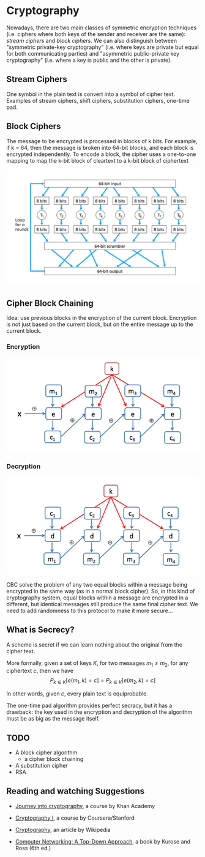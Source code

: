 # Cryptography

Nowadays, there are two main classes of symmetric encryption techniques (i.e. ciphers where both keys of the sender and receiver are the same): _stream ciphers_ and _block ciphers_. We can also distinguish between "symmetric private-key cryptography" (i.e. where keys are private but equal for both communicating parties) and "asymmetric public-private key cryptography" (i.e. where a key is public and the other is private).

## Stream Ciphers

One symbol in the plain text is convert into a symbol of cipher text. Examples of stream ciphers, shift ciphers, substitution ciphers, one-time pad.

## Block Ciphers

The message to be encrypted is processed in blocks of k bits. For example, if k = 64, then the message is broken into 64-bit blocks, and each block is encrypted independently. To encode a block, the cipher uses a one-to-one mapping to map the k-bit block of cleartext to a k-bit block of ciphertext

<img src="block-cipher.png">


## Cipher Block Chaining

Idea: use previous blocks in the encryption of the current block. Encryption is not just based on the current block, but on the entire message up to the current block.

### Encryption

<img src="cbc-encryption.png">

### Decryption

<img src="cbc-decryption.png">


CBC solve the problem of any two equal blocks within a message being encrypted in the same way (as in a normal block cipher). So, in this kind of cryptography system, equal blocks within a message are encrypted in a different, but identical messages still produce the same final cipher text. We need to add randomness to this protocol to make it more secure...

## What is Secrecy?

A scheme is secret if we can learn nothing about the original from the cipher text.

More formally, given a set of keys $K$, for two messages $m_1 \neq m_2$, for any ciphertext $c$, then we have $$P_{k \in K} \left[ e(m_1, k) = c\right]=P_{k \in K} \left[ e(m_2, k) = c\right]$$

In other words, given $c$, every plain text is equiprobable.

The one-time pad algorithm provides perfect secracy, but it has a drawback: the key used in the encryption and decryption of the algorithm must be as big as the message itself.


## TODO

- A block cipher algorithm
    - a cipher block chaining     
- A substitution cipher
- RSA


## Reading and watching Suggestions

- [Journey into cryptography](https://www.khanacademy.org/computing/computer-science/cryptography), a course by Khan Academy

- [Cryptography I](https://www.coursera.org/course/crypto), a course by Coursera/Stanford

- [Cryptography](https://en.wikipedia.org/wiki/Cryptography), an article by Wikipedia

- [Computer Networking: A Top-Down Approach](http://www.amazon.com/Computer-Networking-Top-Down-Approach-Edition/dp/0132856204), a book by Kurose and Ross (6th ed.)

